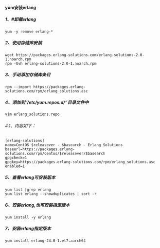 #### yum安装erlang

##### 1、#卸载erlang

```shell
yum -y remove erlang-*
```

##### 2、使用存储库安装

```shell
wget https://packages.erlang-solutions.com/erlang-solutions-2.0-1.noarch.rpm
rpm -Uvh erlang-solutions-2.0-1.noarch.rpm
```

##### 3、手动添加存储库条目

```shell
rpm --import https://packages.erlang-solutions.com/rpm/erlang_solutions.asc
```

##### 4、添加到“/etc/yum.repos.d/”目录文件中

```shell
vim erlang_solutions.repo
```

###### 4.1、内容如下：

```properties
[erlang-solutions]
name=CentOS $releasever - $basearch - Erlang Solutions
baseurl=https://packages.erlang-solutions.com/rpm/centos/$releasever/$basearch
gpgcheck=1
gpgkey=https://packages.erlang-solutions.com/rpm/erlang_solutions.asc
enabled=1
```

##### 5、查看erlang可安装版本

```shell
yum list |grep erlang
yum list erlang --showduplicates | sort -r
```

##### 6、安装erlang,也可安装指定版本

```shell
yum install -y erlang
```

##### 7、安装erlang指定版本

```shell
yum install erlang-24.0-1.el7.aarch64
```

